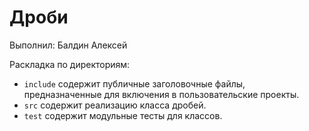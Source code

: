 # Дроби

Выполнил: Балдин Алексей

Раскладка по директориям:

  - `include` содержит публичные заголовочные файлы, предназначенные для
    включения в пользовательские проекты.
  - `src` содержит реализацию класса дробей.
  - `test` содержит модульные тесты для классов.


